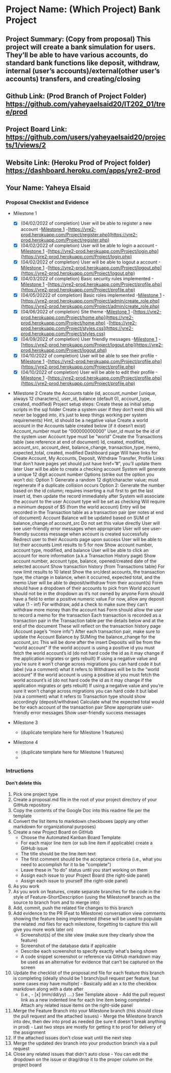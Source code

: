 # Project Name: (Which Project) Bank Project
## Project Summary: (Copy from proposal) This project will create a bank simulation for users. They’ll be able to have various accounts, do standard bank functions like deposit, withdraw, internal (user’s accounts)/external(other user’s accounts) transfers, and creating/closing 
## Github Link: (Prod Branch of Project Folder) https://github.com/yaheyaelsaid20/IT202_01/tree/prod
## Project Board Link: https://github.com/users/yaheyaelsaid20/projects/1/views/2
## Website Link: (Heroku Prod of Project folder) https://dashboard.heroku.com/apps/yre2-prod
## Your Name: Yaheya Elsaid

<!-- Line item / Feature template (use this for each bullet point) -- DO NOT DELETE THIS SECTION


- [ ] \(mm/dd/yyyy of completion) Feature Title (from the proposal bullet point, if it's a sub-point indent it properly)
  -  Link to related .md file: [Link Name](link url)

 End Line item / Feature Template -- DO NOT DELETE THIS SECTION --> 
 
 
### Proposal Checklist and Evidence

- Milestone 1

  - [x] \(04/02/2022 of completion) User will be able to register a new account
      -[Milestone 1](https://github.com/yaheyaelsaid20/IT202_01/blob/Milestone1/public_html/Project/milestone1.md)
      -[https://yre2-prod.herokuapp.com/Project/register.php](https://yre2-prod.herokuapp.com/Project/register.php)
  - [x] \(04/02/2022 of completion) User will be able to login a  account
      -[Milestone 1](https://github.com/yaheyaelsaid20/IT202_01/blob/Milestone1/public_html/Project/milestone1.md)
      -[https://yre2-prod.herokuapp.com/Project/login.php](https://yre2-prod.herokuapp.com/Project/login.php)
  - [x] \(04/02/2022 of completion) User will be able to logout a account
      -[Milestone 1](https://github.com/yaheyaelsaid20/IT202_01/blob/Milestone1/public_html/Project/milestone1.md)
      -[https://yre2-prod.herokuapp.com/Project/logout.php](https://yre2-prod.herokuapp.com/Project/logout.php)
  - [x] \(04/03/2022 of completion) Basic security rules implemented
      -[Milestone 1](https://github.com/yaheyaelsaid20/IT202_01/blob/Milestone1/public_html/Project/milestone1.md)
      -[https://yre2-prod.herokuapp.com/Project/profile.php](https://yre2-prod.herokuapp.com/Project/profile.php)
  - [x] \(04/05/20222 of completion) Basic roles implemented
      -[Milestone 1](https://github.com/yaheyaelsaid20/IT202_01/blob/Milestone1/public_html/Project/milestone1.md)
      -[https://yre2-prod.herokuapp.com/Project/admin/create_role.php](https://yre2-prod.herokuapp.com/Project/admin/create_role.php)
  - [x] \(04/06/2022 of completion) Site theme
      -[Milestone 1](https://github.com/yaheyaelsaid20/IT202_01/blob/Milestone1/public_html/Project/milestone1.md)
      -[https://yre2-prod.herokuapp.com/Project/home.php](https://yre2-prod.herokuapp.com/Project/home.php)
      -[https://yre2-prod.herokuapp.com/Project/styles.css](https://yre2-prod.herokuapp.com/Project/styles.css)
  - [x] \(04/09/2022 of completion) User friendly messages
      -[Milestone 1](https://github.com/yaheyaelsaid20/IT202_01/blob/Milestone1/public_html/Project/milestone1.md)
      -[https://yre2-prod.herokuapp.com/Project/logout.php](https://yre2-prod.herokuapp.com/Project/logout.php)
  - [x] \(04/10/2022 of completion) User will be able to see their profile
      -[Milestone 1](https://github.com/yaheyaelsaid20/IT202_01/blob/Milestone1/public_html/Project/milestone1.md)
      -[https://yre2-prod.herokuapp.com/Project/profile.php](https://yre2-prod.herokuapp.com/Project/profile.php)
  - [x] \(04/10/2022 of completion) User will be able to edit their profile
      -[Milestone 1](https://github.com/yaheyaelsaid20/IT202_01/blob/Milestone1/public_html/Project/milestone1.md)
      -[https://yre2-prod.herokuapp.com/Project/profile.php](https://yre2-prod.herokuapp.com/Project/profile.php)

- Milestone 2
Create the Accounts table (id, account_number [unique, always 12 characters], user_id, balance (default 0), account_type, created, modified)
Project setup steps:
Create these as initial setup scripts in the sql folder
Create a system user if they don’t exist (this will never be logged into, it’s just to keep things working per system requirements)
Hint, id should be a negative value
Create a world account in the Accounts table created below (if it doesn’t exist)
Account_number must be “000000000000”
User_id must be the id of the system user
Account type must be “world”
Create the Transactions table (see reference at end of document)
Id, created, modified, account_src, account_dest, balance_change, transaction_type, memo, expected_total, created, modified
Dashboard page
Will have links for Create Account, My Accounts, Deposit, Withdraw Transfer, Profile
Links that don’t have pages yet should just have href=”#”, you’ll update them later
User will be able to create a checking account
System will generate a unique 12 digit account number
Options (strike out the option you won’t do):
Option 1: Generate a random 12 digit/character value; must regenerate if a duplicate collision occurs
Option 2: Generate the number based on the id column; requires inserting a null first to get the last insert id, then update the record immediately after
System will associate the account to the user
Account type will be set as checking
Will require a minimum deposit of $5 (from the world account)
Entry will be recorded in the Transaction table as a transaction pair (per notes at end of document)
Account Balance will be updated based on SUM of balance_change of account_src
Do not set this value directly
User will see user-friendly error messages when appropriate
User will see user-friendly success message when account is created successfully
Redirect user to their Accounts page upon success
User will be able to list their accounts
Limit results to 5 for now
Show account number, account type, modified, and balance
User will be able to click an account for more information (a.k.a Transaction History page)
Show account number, account type, balance, opened/created date of the selected account
Show transaction history (from Transactions table)
For now limit results to 10 latest
Show the src/dest accounts, the transaction type, the change in balance, when it occurred, expected total, and the memo
User will be able to deposit/withdraw from their account(s)
Form should have a dropdown of their accounts to pick from
World account should not be in the dropdown as it’s not owned by anyone
Form should have a field to enter a positive numeric value
For now, allow any deposit value (1 - inf)
For withdraw, add a check to make sure they can’t withdraw more money than the account has
Form should allow the user to record a memo for the transaction
Each transaction is recorded as a transaction pair in the Transaction table per the details below and at the end of the document
These will reflect on the transaction history page (Account page’s “more info”)
After each transaction pair, make sure to update the Account Balance by SUMing the balance_change for the account_src
This will be done after the insert
Deposits will be from the “world account”
If the world account is using a positive id you must fetch the world account’s id (do not hard code the id as it may change if the application migrates or gets rebuilt)
If using a negative value and you’re sure it won’t change across migrations you can hard code it but label (via a comment) what it refers to
Withdraws will be to the “world account”
If the world account is using a positive id you must fetch the world account’s id (do not hard code the id as it may change if the application migrates or gets rebuilt)
If using a negative value and you’re sure it won’t change across migrations you can hard code it but label (via a comment) what it refers to
Transaction type should show accordingly (deposit/withdraw)
Calculate what the expected total would be for each account of the transaction pair
Show appropriate user-friendly error messages
Show user-friendly success messages

- Milestone 3
  - (duplicate template here for Milestone 1 features)
- Milestone 4
  - (duplicate template here for Milestone 1 features)
  - 
### Intructions
#### Don't delete this
1. Pick one project type
2. Create a proposal.md file in the root of your project directory of your GitHub repository
3. Copy the contents of the Google Doc into this readme file per the template
4. Convert the list items to markdown checkboxes (apply any other markdown for organizational purposes)
5. Create a new Project Board on GitHub
   - Choose the Automated Kanban Board Template
   - For each major line item (or sub line item if applicable) create a GitHub issue
   - The title should be the line item text
   - The first comment should be the acceptance criteria (i.e., what you need to accomplish for it to be "complete")
   - Leave these in "to do" status until you start working on them
   - Assign each issue to your Project Board (the right-side panel)
   - Assign each issue to yourself (the right-side panel)
6. As you work
  1. As you work on features, create separate branches for the code in the style of Feature-ShortDescription (using the Milestone# branch as the source to branch from and to merge into)
  2. Add, commit, push the related file changes to this branch
  3. Add evidence to the PR (Feat to Milestone) conversation view comments showing the feature being implemented (these will be used to populate the related .md files for each milestone, forgetting to capture this will give you more work later on)
     - Screenshot(s) of the site view (make sure they clearly show the feature)
     - Screenshot of the database data if applicable
     - Describe each screenshot to specify exactly what's being shown
     - A code snippet screenshot or reference via GitHub markdown may be used as an alternative for evidence that can't be captured on the screen
  4. Update the checklist of the proposal.md file for each feature this branch is completing (ideally should be 1 branch/pull request per feature, but some cases may have multiple)
    - Basically add an x to the checkbox markdown along with a date after
      - (i.e.,   - [x] (mm/dd/yy) ....) See Template above
    - Add the pull request link as a new indented line for each line item being completed
    - Attach any related issue items on the right-side panel
  5. Merge the Feature Branch into your Milestone branch (this should close the pull request and the attached issues)
    - Merge the Milestone branch into dev, then dev into prod as needed (be sure it doesn't break anything in prod)
    - Last two steps are mostly for getting it to prod for delivery of the assignment 
  7. If the attached issues don't close wait until the next step
  8. Merge the updated dev branch into your production branch via a pull request
  9. Close any related issues that didn't auto close
    - You can edit the dropdown on the issue or drag/drop it to the proper column on the project board